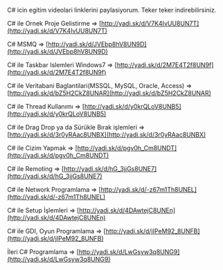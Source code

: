 <!--
.. title: C# Eğitim Videoları
.. slug: c-egitim-videolari
.. date: 2013-08-25
.. tags: csharp, programlama
.. category: CSharp, Programlama
.. description: C# Eğitim Videoları
.. type: text
-->

C# icin egitim videolari linklerini paylasiyorum. Teker teker indirebilirsiniz.

C# ile Ornek Proje Gelistirme => [http://yadi.sk/d/V7K4IvUU8UN7T](http://yadi.sk/d/V7K4IvUU8UN7T)

C# MSMQ => [http://yadi.sk/d/JVEbp8hV8UN9D](http://yadi.sk/d/JVEbp8hV8UN9D)

C# ile Taskbar Islemleri Windows7 => [http://yadi.sk/d/2M7E4T2f8UN9f](http://yadi.sk/d/2M7E4T2f8UN9f)

C# ile Veritabani Baglantilari(MSSQL, MySQL, Oracle, Access) => [http://yadi.sk/d/bZ5H2CkZ8UNAR](http://yadi.sk/d/bZ5H2CkZ8UNAR)
<!-- TEASER_END -->

C# ile Thread Kullanımı => [http://yadi.sk/d/y0krQLoV8UNB5](http://yadi.sk/d/y0krQLoV8UNB5)

C# ile Drag Drop ya da Sürükle Bırak işlemleri => [http://yadi.sk/d/3r0yRAac8UNBX](http://yadi.sk/d/3r0yRAac8UNBX)

C# ile Cizim Yapmak => [http://yadi.sk/d/pgv0h_Cm8UNDT](http://yadi.sk/d/pgv0h_Cm8UNDT)

C# ile Remoting => [http://yadi.sk/d/hG_3jjGs8UNE7](http://yadi.sk/d/hG_3jjGs8UNE7)

C# ile Network Programlama => [http://yadi.sk/d/-z67m1Th8UNEL](http://yadi.sk/d/-z67m1Th8UNEL)

C# ile Setup İşlemleri => [http://yadi.sk/d/4DAwtejC8UNEn](http://yadi.sk/d/4DAwtejC8UNEn)

C# ile GDI, Oyun Programlama => [http://yadi.sk/d/jIPeM92_8UNFB](http://yadi.sk/d/jIPeM92_8UNFB)

İleri C# Programlama => [http://yadi.sk/d/LwGsyw3q8UNG9](http://yadi.sk/d/LwGsyw3q8UNG9)

